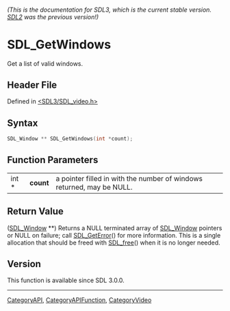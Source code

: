 ###### (This is the documentation for SDL3, which is the current stable version. [SDL2](https://wiki.libsdl.org/SDL2/) was the previous version!)
# SDL_GetWindows

Get a list of valid windows.

## Header File

Defined in [<SDL3/SDL_video.h>](https://github.com/libsdl-org/SDL/blob/main/include/SDL3/SDL_video.h)

## Syntax

```c
SDL_Window ** SDL_GetWindows(int *count);
```

## Function Parameters

|       |           |                                                                       |
| ----- | --------- | --------------------------------------------------------------------- |
| int * | **count** | a pointer filled in with the number of windows returned, may be NULL. |

## Return Value

([SDL_Window](SDL_Window) **) Returns a NULL terminated array of
[SDL_Window](SDL_Window) pointers or NULL on failure; call
[SDL_GetError](SDL_GetError)() for more information. This is a single
allocation that should be freed with [SDL_free](SDL_free)() when it is no
longer needed.

## Version

This function is available since SDL 3.0.0.

----
[CategoryAPI](CategoryAPI), [CategoryAPIFunction](CategoryAPIFunction), [CategoryVideo](CategoryVideo)


